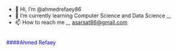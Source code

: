 
- 👋 Hi, I’m @ahmedrefaey86
- 🌱 I’m currently learning Computer Science and Data Science ,,,
- 📫 How to reach me ,,, asarsat86@gmail.com


<br>
<font color = "blue">####Ahmed Refaey</font>

